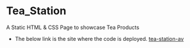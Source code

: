 # Tea_Station
 A Static HTML & CSS Page to showcase Tea Products
 
 - The below link is the site where the code is deployed.
 [tea-station-av](https://tea-station-av.netlify.app/) 
